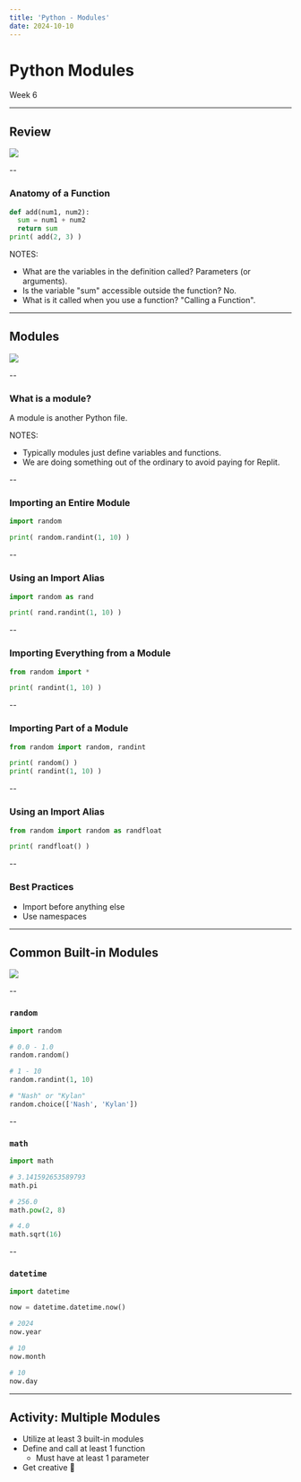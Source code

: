 ```yaml
---
title: 'Python - Modules'
date: 2024-10-10
---
```


# Python Modules <!-- .element: class="r-fit-text" -->

Week 6

---

## Review

![](https://media1.giphy.com/media/v1.Y2lkPTc5MGI3NjExeG50MHRzend2b2E1ZzNzdDFjb3h1dzNrcXR4Y2dyeDhmdWhwMzRjbCZlcD12MV9pbnRlcm5hbF9naWZfYnlfaWQmY3Q9Zw/WRQBXSCnEFJIuxktnw/giphy.webp) <!-- .element: style="height:400px" -->

--

### Anatomy of a Function

```py [1|2|3]
def add(num1, num2):
  sum = num1 + num2
  return sum
print( add(2, 3) )
```

NOTES:
- What are the variables in the definition called? Parameters (or arguments).
- Is the variable "sum" accessible outside the function? No.
- What is it called when you use a function? "Calling a Function".

---

## Modules

![](https://i.giphy.com/SIMKP4dNU5znPHWSVZ.webp) <!-- .element: style="height:400px" -->

--

### What is a module?

A module is another Python file.
<!-- .element: class="fragment" -->

NOTES:
- Typically modules just define variables and functions.
- We are doing something out of the ordinary to avoid paying for Replit.

--

### Importing an Entire Module

```py
import random

print( random.randint(1, 10) )
```

--

### Using an Import Alias

```py
import random as rand

print( rand.randint(1, 10) )
```

--

### Importing Everything from a Module

```py
from random import *

print( randint(1, 10) )
```

--

### Importing Part of a Module

```py
from random import random, randint

print( random() )
print( randint(1, 10) )
```

--

### Using an Import Alias

```py
from random import random as randfloat

print( randfloat() )
```

--

### Best Practices

- Import before anything else <!-- .element: class="fragment" -->
- Use namespaces <!-- .element: class="fragment" -->

---

## Common Built-in Modules

![](https://media4.giphy.com/media/v1.Y2lkPTc5MGI3NjExM2tyaGg4OWZtNnQzdWw0dm4wcHJ3czJuZTAzMWE1cTNpcWk2Y2x1YSZlcD12MV9pbnRlcm5hbF9naWZfYnlfaWQmY3Q9Zw/wzqCepiFLXVPujU74f/giphy.webp) <!-- .element: style="height:400px" -->

--

### `random`

```py
import random

# 0.0 - 1.0
random.random()

# 1 - 10
random.randint(1, 10)

# "Nash" or "Kylan"
random.choice(['Nash', 'Kylan'])
```

--

### `math`

```py
import math

# 3.141592653589793
math.pi

# 256.0
math.pow(2, 8)

# 4.0
math.sqrt(16)
```

--

### `datetime`

```py
import datetime

now = datetime.datetime.now()

# 2024
now.year

# 10
now.month

# 10
now.day
```

---

## Activity: Multiple Modules <!-- .element: class="r-fit-text" -->

- Utilize at least 3 built-in modules
- Define and call at least 1 function
  - Must have at least 1 parameter
- Get creative 🎨
